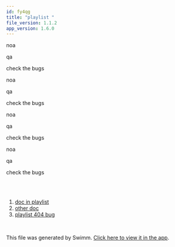 ```yaml
---
id: fy4qg
title: "playlist "
file_version: 1.1.2
app_version: 1.6.0
---
```


<!-- Intro - Do not remove this comment -->
noa

qa

check the bugs

noa

qa

check the bugs

noa

qa

check the bugs

noa

qa

check the bugs

<br/>

<br/>

<!-- Steps - Do not remove this comment -->
1. [doc in playlist](doc-in-playlist.mpnqs.sw.md)
2. [other doc ](other-doc.0mqpn.sw.md)
3. [playlist 404 bug](playlist-404-bug.kuioy.pl.sw.md)


<br/>

This file was generated by Swimm. [Click here to view it in the app](http://localhost:5002/repos/Z2l0aHViJTNBJTNBTm9hUmVwbyUzQSUzQU5vYW96ZXI=/playlists/fy4qg).
